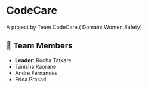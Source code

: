 # CodeCare

A project by Team CodeCare.( Domain: Women Safety)

## 👥 Team Members

- **Leader:** Rucha Tatkare  
- Tanisha Raorane  
- Andre Fernandes  
- Erica Prasad
